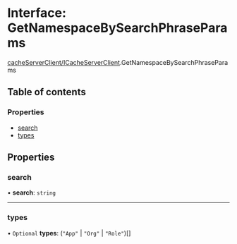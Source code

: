 # Interface: GetNamespaceBySearchPhraseParams

[cacheServerClient/ICacheServerClient](../modules/cacheServerClient_ICacheServerClient.md).GetNamespaceBySearchPhraseParams

## Table of contents

### Properties

- [search](cacheServerClient_ICacheServerClient.GetNamespaceBySearchPhraseParams.md#search)
- [types](cacheServerClient_ICacheServerClient.GetNamespaceBySearchPhraseParams.md#types)

## Properties

### search

• **search**: `string`

___

### types

• `Optional` **types**: (``"App"`` \| ``"Org"`` \| ``"Role"``)[]
